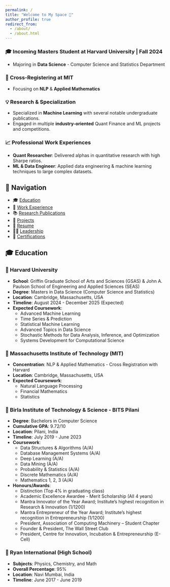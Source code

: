 ```yaml
---
permalink: /
title: "Welcome to My Space 👋"
author_profile: true
redirect_from: 
  - /about/
  - /about.html
---
```


### 🎓 Incoming Masters Student at Harvard University | Fall 2024
- Majoring in **Data Science** - Computer Science and Statistics Department 

### 🤝 Cross-Registering at MIT
- Focusing on **NLP** & **Applied Mathematics**

### 💡 Research & Specialization
- Specialized in **Machine Learning** with several notable undergraduate publications.
- Engaged in multiple **industry-oriented** Quant Finance and ML projects and competitions.

### 📈 Professional Work Experiences
- **Quant Researcher**: Delivered alphas in quantitative research with high Sharpe ratios.
- **ML & Data Engineer**: Applied data engineering & machine learning techniques to large complex datasets.


## 🧭 Navigation 

- 🎓 [Education](#education)
- 💼 [Work Experience](https://aditya-saxena-7.github.io/work/)
- 📚 [Research Publications](https://aditya-saxena-7.github.io/publications/)
- 🔨 [Projects](https://aditya-saxena-7.github.io/portfolio/)
- 📄 [Resume](https://aditya-saxena-7.github.io/resume/)
- 👨‍💼 [Leadership](https://aditya-saxena-7.github.io/leadership/)
- 🏅 [Certifications](https://aditya-saxena-7.github.io/certifications/)


## <a name="education"></a> 🎓 Education

### 🏫 Harvard University
- **School**: Griffin Graduate School of Arts and Sciences (GSAS) & John A. Paulson School of Engineering and Applied Sciences (SEAS)
- **Degree**: Masters in Data Science (Computer Science and Statistics)
- **Location**: Cambridge, Massachusetts, USA
- **Timeline**: August 2024 - December 2025 (Expected)
- **Expected Coursework**:
  - Advanced Machine Learning
  - Time Series & Prediction
  - Statistical Machine Learning
  - Advanced Topics in Data Science
  - Stochastic Methods for Data Analysis, Inference, and Optimization
  - Systems Development for Computational Science

### 🏫 Massachusetts Institute of Technology (MIT)
- **Concentration**: NLP & Applied Mathematics - Cross Registration with Harvard
- **Location**: Cambridge, Massachusetts, USA
- **Expected Coursework**: 
  - Natural Language Processing
  - Financial Mathematics
  - Statistics

### 🏫 Birla Institute of Technology & Science - BITS Pilani
- **Degree**: Bachelors in Computer Science
- **Cumulative GPA**: 9.72/10
- **Location**: Pilani, India
- **Timeline**: July 2019 - June 2023
- **Coursework**:
  - Data Structures & Algorithms (A/A)
  - Database Management Systems (A/A)
  - Deep Learning (A/A)
  - Data Mining (A/A)
  - Probability & Statistics (A/A)
  - Discrete Mathematics (A/A)
  - Mathematics 1, 2, 3 (A/A)
- **Honours/Awards**:
  - Distinction (Top 4% in graduating class)
  - Academic Excellence Awardee - Merit Scholarship (All 4 years)
  - Mantra Innovator of the Year Award; Institute’s highest recognition in Research & Innovation (1/1200)
  - Mantra Entrepreneur of the Year Award; Institute’s highest recognition in Entrepreneurship (1/1200)
  - President, Association of Computing Machinery – Student Chapter
  - Founder & President, The Wall Street Club
  - President, Centre for Innovation, Incubation & Entrepreneurship (E-Cell)

### 🏫 Ryan International (High School)
- **Subjects**: Physics, Chemistry, and Math
- **Overall Percentage**: 95%
- **Location**: Navi Mumbai, India
- **Timeline**: June 2017 - June 2019

